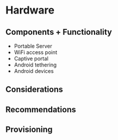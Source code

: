 # Hardware

## Components + Functionality

* Portable Server
* WiFi access point
* Captive portal
* Android tethering
* Android devices

## Considerations

## Recommendations

## Provisioning
